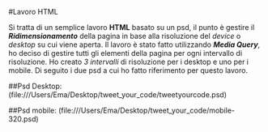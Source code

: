 #Lavoro HTML

Si tratta di un semplice lavoro **HTML** basato su un psd, il punto è gestire il *__Ridimensionamento__* della pagina in base alla risoluzione del _device_ o _desktop_ su cui viene aperta. 
Il lavoro è stato fatto utilizzando __*Media Query*__, ho deciso di gestire tutti gli elementi della pagina per ogni intervallo di risoluzione. Ho creato _3 intervalli_ di risoluzione per i desktop e uno per i mobile. Di seguito i due psd a cui ho fatto riferimento per questo lavoro.

##Psd Desktop:
(file:///Users/Ema/Desktop/tweet_your_code/tweetyourcode.psd)

##Psd mobile:
(file:///Users/Ema/Desktop/tweet_your_code/mobile-320.psd)